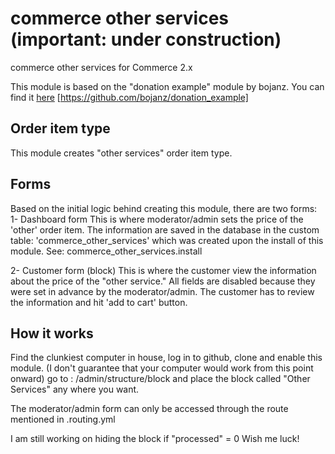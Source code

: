 
# commerce other services (important: under construction)
commerce other services for Commerce 2.x

This module is based on the "donation example" module by bojanz.
You can find it [here](https://github.com/bojanz/donation_example)
[https://github.com/bojanz/donation_example]

Order item type
---------------
This module creates "other services" order item type.

Forms
-----
Based on the initial logic behind creating this module, there are two forms:
1- Dashboard form
This is where moderator/admin sets the price of the 'other' order item. The information are saved in the database in the custom table: 'commerce_other_services' which was created upon the install of this module.
See: commerce_other_services.install

2- Customer form (block)
This is where the customer view the information about the price of the "other service." All fields are disabled because they were set in advance by the moderator/admin.
The customer has to review the information and hit 'add to cart' button.


How it works
-----

Find the clunkiest computer in house, log in to github, clone and enable this module. (I don't guarantee that your computer would work from this point onward)
go to : /admin/structure/block
and place the block called "Other Services" any where you want.

The moderator/admin form can only be accessed through the route mentioned in .routing.yml

I am still working on hiding the block if "processed" = 0
Wish me luck!
